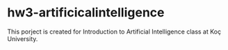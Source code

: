 # hw3-artificicalintelligence
This porject is created for Introduction to Artificial Intelligence class at Koç University. 
